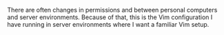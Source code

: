 There are often changes in permissions and between personal computers and server
environments. Because of that, this is the Vim configuration I have running
in server environments where I want a familiar Vim setup.

